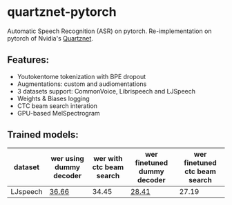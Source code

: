 # quartznet-pytorch
Automatic Speech Recognition (ASR) on pytorch. Re-implementation on pytorch of Nvidia's [Quartznet](https://arxiv.org/abs/1910.10261).

## Features:
 - Youtokentome tokenization with BPE dropout
 - Augmentations: custom and audiomentations
 - 3 datasets support: CommonVoice, Librispeech and LJSpeech
 - Weights & Biases logging
 - CTC beam search interation
 - GPU-based MelSpectrogram

## Trained models:



dataset | wer using dummy decoder | wer with ctc beam search | wer finetuned dummy decoder | wer finetuned ctc beam search
--- | --- | --- | --- | ---
LJspeech | [36.66](https://www.dropbox.com/s/9zn1rukf1pgunva/model_36_0.36604105617182675.pth?dl=0) | 34.45 | [28.41](https://www.dropbox.com/s/5a9fxm5c2fxwh6x/model_17_0.2841321284154134.pth?dl=0) | 27.19
